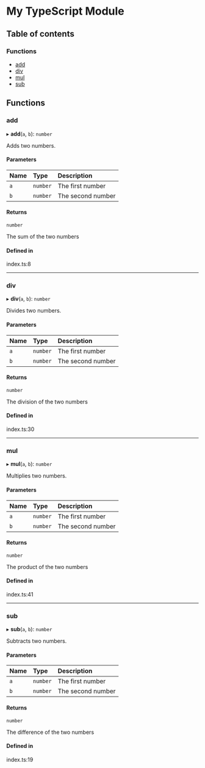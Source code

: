 # My TypeScript Module

## Table of contents

### Functions

- [add](README.md#add)
- [div](README.md#div)
- [mul](README.md#mul)
- [sub](README.md#sub)

## Functions

### add

▸ **add**(`a`, `b`): `number`

Adds two numbers.

#### Parameters

| Name | Type | Description |
| :------ | :------ | :------ |
| `a` | `number` | The first number |
| `b` | `number` | The second number |

#### Returns

`number`

The sum of the two numbers

#### Defined in

index.ts:8

___

### div

▸ **div**(`a`, `b`): `number`

Divides two numbers.

#### Parameters

| Name | Type | Description |
| :------ | :------ | :------ |
| `a` | `number` | The first number |
| `b` | `number` | The second number |

#### Returns

`number`

The division of the two numbers

#### Defined in

index.ts:30

___

### mul

▸ **mul**(`a`, `b`): `number`

Multiplies two numbers.

#### Parameters

| Name | Type | Description |
| :------ | :------ | :------ |
| `a` | `number` | The first number |
| `b` | `number` | The second number |

#### Returns

`number`

The product of the two numbers

#### Defined in

index.ts:41

___

### sub

▸ **sub**(`a`, `b`): `number`

Subtracts two numbers.

#### Parameters

| Name | Type | Description |
| :------ | :------ | :------ |
| `a` | `number` | The first number |
| `b` | `number` | The second number |

#### Returns

`number`

The difference of the two numbers

#### Defined in

index.ts:19
